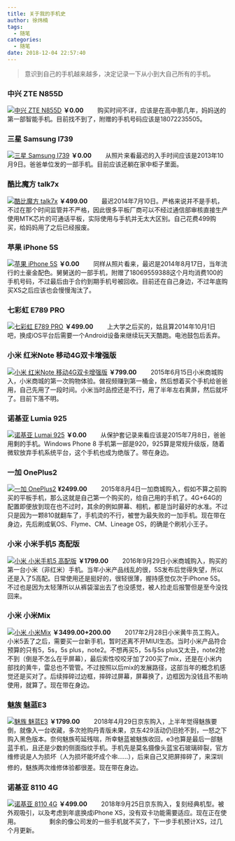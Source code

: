 ```yaml
---
title: 关于我的手机史
author: 徐炜楠
tags:
  - 随笔
categories:
  - 随笔
date: 2018-12-04 22:57:40
---
```

> 意识到自己的手机越来越多，决定记录一下从小到大自己所有的手机。

### 中兴 ZTE N855D
[![中兴 ZTE N855D](https://2f.zol-img.com.cn/product/92_320x240/693/cesyBajxFyehE.jpg)](http://detail.zol.com.cn/cell_phone/index324652.shtml)
**￥0.00**
　　购买时间不详，应该是在高中那几年，妈妈送的第一部智能手机。目前找不到了，附赠的手机号码应该是18072235505。
### 三星 Samsung I739
[![三星 Samsung I739](https://2a.zol-img.com.cn/product/110_320x240/214/cenL8jt3l6GA.jpg)](http://detail.zol.com.cn/cell_phone/index344639.shtml)
**￥0.00**
　　从照片来看最迟的入手时间应该是2013年10月9日。爸爸单位发的一部手机。目前应该还躺在家中柜子里面。
### 酷比魔方 talk7x
[![酷比魔方 talk7x](https://2f.zol-img.com.cn/product/127_320x240/889/ceOdLcM3q3MPE.jpg)](http://detail.zol.com.cn/tablepc/index368233.shtml)
**￥499.00**
　　最迟2014年7月10日。严格来说并不是手机，不过在那个时间监管并不严格，因此很多平板厂商可以不经过通信部审核直接生产使用MTK芯片的可通话平板，实际使用与手机并无太大区别。自己花费499购买，给妈妈用了之后已经报废。
### 苹果 iPhone 5S
[![苹果 iPhone 5S](https://2d.zol-img.com.cn/product/185_320x240/939/ceVlKM6QcZRDo.jpg)](http://detail.zol.com.cn/cell_phone/index340414.shtml)
**￥0.00**
　　同样从照片看来，最迟是2014年8月17日，当年流行的土豪金配色。舅舅送的一部手机，附赠了18069559388这个月均消费100的手机号码，不过最后由于合约到期手机号被回收。目前还在自己身边，不过年底购买XS之后应该也会慢慢淘汰了。
### 七彩虹 E789 PRO
[![七彩虹 E789 PRO](https://2a.zol-img.com.cn/product/142_320x240/478/cetmfuFIUMOc.jpg)](http://detail.zol.com.cn/tablepc/index388252.shtml)
**￥499.00**
　　上大学之后买的，姑且算2014年10月1日吧，换成iOS平台后需要一个Android设备来继续玩天天酷跑。电池鼓包后丢弃。
### 小米 红米Note 移动4G双卡增强版
[![小米 红米Note 移动4G双卡增强版](https://2f.zol-img.com.cn/product/149_320x240/253/ceAkwrbOAwBZY.jpg)](http://detail.zol.com.cn/cell_phone/index397514.shtml)
**￥799.00**
　　2015年6月15日小米商城购入，小米商城的第一次购物体验。做视频赚到第一桶金，然后想着买个手机给爸爸用，自己先用了一段时间。小米当时品控还是不行，用了半年左右黄屏，然后就坏了。目前下落不明。
### 诺基亚 Lumia 925
[![诺基亚 Lumai 925](https://2d.zol-img.com.cn/product/112_320x240/803/cefZzxj6W72.jpg)](http://detail.zol.com.cn/cell_phone/index338110.shtml)
**￥0.00**
　　从保护套记录来看应该是2015年7月8日，爸爸用剩的手机。Windows Phone 8 手机第一部是920，925算是常规升级版，随着微软放弃手机系统平台，这个手机也成为绝版了。带在身边。
### 一加 OnePlus2
[![一加 OnePlus2](https://2f.zol-img.com.cn/product/155_320x240/915/cefu7dxpuZuKA.jpg)](http://detail.zol.com.cn/cell_phone/index390823.shtml)
**¥2499.00**
　　2015年8月4日一加商城购入，假如不算之前购买的平板手机，那么这就是自己第一个购买的，给自己用的手机了。4G+64G的配置即便放到现在也不过时，其余的例如屏幕、相机，都是当时最好的水准。不过只是因为一颗810就翻车了，手机烫的不行，被誉为最失败的一加手机。现在带在身边，先后刷成氧OS、Flyme、CM、Lineage OS，的确是个刷机小王子。
 ### 小米 小米手机5 高配版
 [![小米 小米手机5 高配版](https://ws3.sinaimg.cn/large/006tNbRwgy1fxus8uxnnaj308w06oaai.jpg)](http://detail.zol.com.cn/cell_phone/index1138159.shtml)
 **￥1799.00**
 　　2016年9月29日小米商城购入，购买的第一台小米（非红米）手机。当年小米产品线乱的很，5S发布后觉得失望，所以还是入了5高配。日常使用还是挺好的，很轻很薄，握持感觉仅次于iPhone 5S。不过也是因为太轻薄所以从裤袋溜出去了也没感觉，被人捡走后报警但是至今没找回来。
 ### 小米 小米Mix
 [![小米 小米Mix](https://2f.zol-img.com.cn/product/185_320x240/419/ceDnI2W6zpppE.jpg)](http://detail.zol.com.cn/cell_phone/index1158428.shtml)
 **￥3499.00+200.00**
 　　2017年2月28日小米黄牛员工购入。小米5丢了之后，需要买一台新手机，暂时还离不开MIUI生态。当时小米产品符合预算的只有5，5s，5s plus，note2。不想再买5，5s与5s plus又太丑，note2抢不到（倒是不怎么在乎屏幕），最后索性咬咬牙加了200买了mix，还是在小米内部找的黄牛，雷总也不管管。不过按照以后mix的发展路径，这部当年的概念机感觉还是买对了。后续摔碎过边框，摔碎过屏幕，屏幕换了，边框因为没钱且不影响使用，就算了。现在带在身边。
 ### 魅族 魅蓝E3
 [![魅族 魅蓝E3](https://ws1.sinaimg.cn/large/006tNbRwgy1fxusoh2hjij308w06odgc.jpg)](http://detail.zol.com.cn/cell_phone/index1207552.shtml)
 **￥1799.00**
 　　2018年4月29日京东购入，上半年觉得魅族要倒，就像入一台收藏，多次抢购丹青版未果，京东429活动仍旧抢不到，一怒之下购入黑色版本。奈何魅族苟延残喘，所幸魅蓝被魅族收回，e3也算是最后一部魅蓝手机，且还是少数的侧面指纹手机。手机先是莫名摄像头蓝宝石玻璃碎裂，官方维修说是人为损坏（人为损坏能坏成个🕸……），后来自己又把屏摔碎了，来深圳修的，魅族两次维修体验都很差。现在带在身边。
### 诺基亚 8110 4G
[![诺基亚 8110 4G](https://2a.zol-img.com.cn/product/189_320x240/346/cewR3gExusHw.jpg)](http://detail.zol.com.cn/cell_phone/index1208396.shtml)
**￥499.00**
　　2018年9月25日京东购入，复刻经典机型。被外观吸引，以及考虑到年底换成iPhone XS，没有双卡功能需要适应。现在正在使用。
　
 　
　　剩余的像公司发的一些手机就不买了，下一步手机预计XS，过几个月更新。



